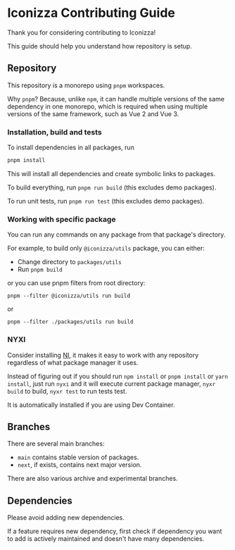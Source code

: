 # Iconizza Contributing Guide

Thank you for considering contributing to Iconizza!

This guide should help you understand how repository is setup.

## Repository

This repository is a monorepo using `pnpm` workspaces.

Why `pnpm`? Because, unlike `npm`, it can handle multiple versions of the same dependency in one monorepo, which is required when using multiple versions of the same framework, such as Vue 2 and Vue 3.

### Installation, build and tests

To install dependencies in all packages, run

```bash
pnpm install
```

This will install all dependencies and create symbolic links to packages.

To build everything, run `pnpm run build` (this excludes demo packages).

To run unit tests, run `pnpm run test` (this excludes demo packages).

### Working with specific package

You can run any commands on any package from that package's directory.

For example, to build only `@iconizza/utils` package, you can either:

-   Change directory to `packages/utils`
-   Run `pnpm build`

or you can use pnpm filters from root directory:

`pnpm --filter @iconizza/utils run build`

or

`pnpm --filter ./packages/utils run build`

### NYXI

Consider installing [NI](https://github.com/nyxb/nyxi), it makes it easy to work with any repository regardless of what package manager it uses.

Instead of figuring out if you should run `npm install` or `pnpm install` or `yarn install`, just run `nyxi` and it will execute current package manager, `nyxr build` to build, `nyxr test` to run tests test.

It is automatically installed if you are using Dev Container.

## Branches

There are several main branches:

-   `main` contains stable version of packages.
-   `next`, if exists, contains next major version.

There are also various archive and experimental branches.

## Dependencies

Please avoid adding new dependencies.

If a feature requires new dependency, first check if dependency you want to add is actively maintained and doesn't have many dependencies.
